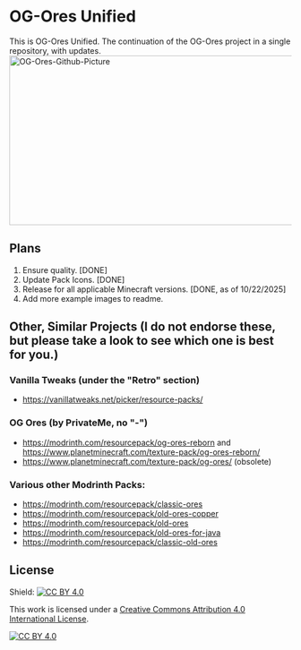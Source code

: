 # OG-Ores Unified
This is OG-Ores Unified. The continuation of the OG-Ores project in a single repository, with updates.
<img width="854" height="303" alt="OG-Ores-Github-Picture" src="https://github.com/user-attachments/assets/dc4c6f48-2d54-462d-acde-e297f7068a85" />

## Plans
1. Ensure quality. [DONE]
2. Update Pack Icons. [DONE]
3. Release for all applicable Minecraft versions. [DONE, as of 10/22/2025]
4. Add more example images to readme.

## Other, Similar Projects (I do not endorse these, but please take a look to see which one is best for you.)

### Vanilla Tweaks (under the "Retro" section)
- https://vanillatweaks.net/picker/resource-packs/

### OG Ores (by PrivateMe, no "-")
- https://modrinth.com/resourcepack/og-ores-reborn and https://www.planetminecraft.com/texture-pack/og-ores-reborn/
- https://www.planetminecraft.com/texture-pack/og-ores/ (obsolete)

### Various other Modrinth Packs:
- https://modrinth.com/resourcepack/classic-ores
- https://modrinth.com/resourcepack/old-ores-copper
- https://modrinth.com/resourcepack/old-ores
- https://modrinth.com/resourcepack/old-ores-for-java
- https://modrinth.com/resourcepack/classic-old-ores

## License
Shield: [![CC BY 4.0][cc-by-shield]][cc-by]

This work is licensed under a
[Creative Commons Attribution 4.0 International License][cc-by].

[![CC BY 4.0][cc-by-image]][cc-by]

[cc-by]: http://creativecommons.org/licenses/by/4.0/
[cc-by-image]: https://i.creativecommons.org/l/by/4.0/88x31.png
[cc-by-shield]: https://img.shields.io/badge/License-CC%20BY%204.0-lightgrey.svg
